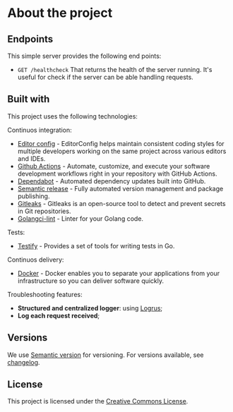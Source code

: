 # About the project

## Endpoints

This simple server provides the following end points:

- `GET /healthcheck`
 That returns the health of the server running. It's useful for check if the server can be able handling requests.

## Built with

This project uses the following technologies:

Continuos integration:

- [Editor config](https://editorconfig.org/) - EditorConfig helps maintain consistent coding styles for multiple developers working on the same project across various editors and IDEs.
- [Github Actions](https://docs.github.com/en/actions) - Automate, customize, and execute your software development workflows right in your repository with GitHub Actions.
- [Dependabot](https://github.com/dependabot) - Automated dependency updates built into GitHub.
- [Semantic release](https://github.com/semantic-release) - Fully automated version management and package publishing.
- [Gitleaks](https://github.com/gitleaks/gitleaks) - Gitleaks is an open-source tool to detect and prevent secrets in Git repositories.
- [Golangci-lint](https://github.com/golangci/golangci-lint) - Linter for your Golang code.

Tests:

- [Testify](https://github.com/stretchr/testify) - Provides a set of tools for writing tests in Go.

Continuos delivery:

- [Docker](https://www.docker.com/) - Docker enables you to separate your applications from your infrastructure so you can deliver software quickly.

Troubleshooting features:

- **Structured and centralized logger**: using [Logrus](https://github.com/sirupsen/logrus);
- **Log each request received**;

## Versions

We use [Semantic version](http://semver.org) for versioning. For versions available, see [changelog](CHANGELOG.md).

## License

This project is licensed under the [Creative Commons License](LICENSE).
